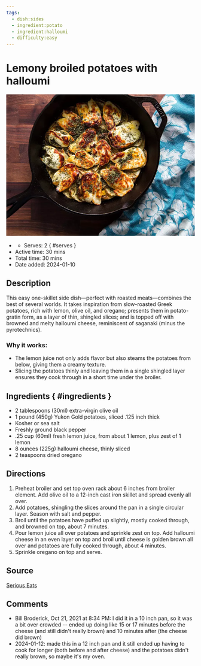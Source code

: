 ```yaml
---
tags:
  - dish:sides
  - ingredient:potato
  - ingredient:halloumi
  - difficulty:easy
---
```

# Lemony broiled potatoes with halloumi

![Recipe picture](../images/lemony_broiled_potatoes-0.png)

- - Serves: 2
{ #serves }
- Active time: 30 mins
- Total time: 30 mins
- Date added: 2024-01-10

## Description

This easy one-skillet side dish—perfect with roasted meats—combines the best of several worlds. It takes inspiration from slow-roasted Greek potatoes, rich with lemon, olive oil, and oregano; presents them in potato-gratin form, as a layer of thin, shingled slices; and is topped off with browned and melty halloumi cheese, reminiscent of saganaki (minus the pyrotechnics).

### Why it works:

- The lemon juice not only adds flavor but also steams the potatoes from below, giving them a creamy texture.
- Slicing the potatoes thinly and leaving them in a single shingled layer ensures they cook through in a short time under the broiler.

## Ingredients { #ingredients }

- 2 tablespoons (30ml) extra-virgin olive oil
- 1 pound (450g) Yukon Gold potatoes, sliced .125 inch thick
- Kosher or sea salt
- Freshly ground black pepper
- .25 cup (60ml) fresh lemon juice, from about 1 lemon, plus zest of 1 lemon
- 8 ounces (225g) halloumi cheese, thinly sliced
- 2 teaspoons dried oregano

## Directions

1. Preheat broiler and set top oven rack about 6 inches from broiler element. Add olive oil to a 12-inch cast iron skillet and spread evenly all over.
2. Add potatoes, shingling the slices around the pan in a single circular layer. Season with salt and pepper.
3. Broil until the potatoes have puffed up slightly, mostly cooked through, and browned on top, about 7 minutes.
4. Pour lemon juice all over potatoes and sprinkle zest on top. Add halloumi cheese in an even layer on top and broil until cheese is golden brown all over and potatoes are fully cooked through, about 4 minutes.
5. Sprinkle oregano on top and serve. 

## Source

[Serious Eats](https://www.seriouseats.com/broiled-lemony-potatoes-with-halloumi-recipe)

## Comments

- Bill Broderick, Oct 21, 2021 at 8:34 PM: I did it in a 10 inch pan, so it was a bit over crowded -- ended up doing like 15 or 17 minutes before the cheese (and still didn't really brown) and 10 minutes after (the cheese did brown)
- 2024-01-12: made this in a 12 inch pan and it still ended up having to cook for longer (both before and after cheese) and the potatoes didn't really brown, so maybe it's my oven.
